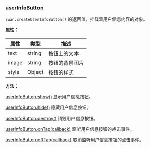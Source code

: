 ### userInfoButton

`swan.createUserInfoButton()` 的返回值，挂载着用户信息内容的对象。

**属性：**

|属性|类型|描述|
|-|-|-|
|text|string|按钮上的文本|
|image|string|按钮的背景图片|
|style|Object|按钮的样式|

**方法：**

[userInfoButton.show()](#userInfoButton-show)
显示用户信息按钮。

[userInfoButton.hide()](#userInfoButton-hide)
隐藏用户信息按钮。

[userInfoButton.destroy()](#userInfoButton-destroy)
销毁用户信息按钮。

[userInfoButton.onTap(callback)](#userInfoButton-onTap)
监听用户信息按钮的点击事件。

[userInfoButton.offTap(callback)](#userInfoButton-offTap)
取消监听用户信息按钮的点击事件。